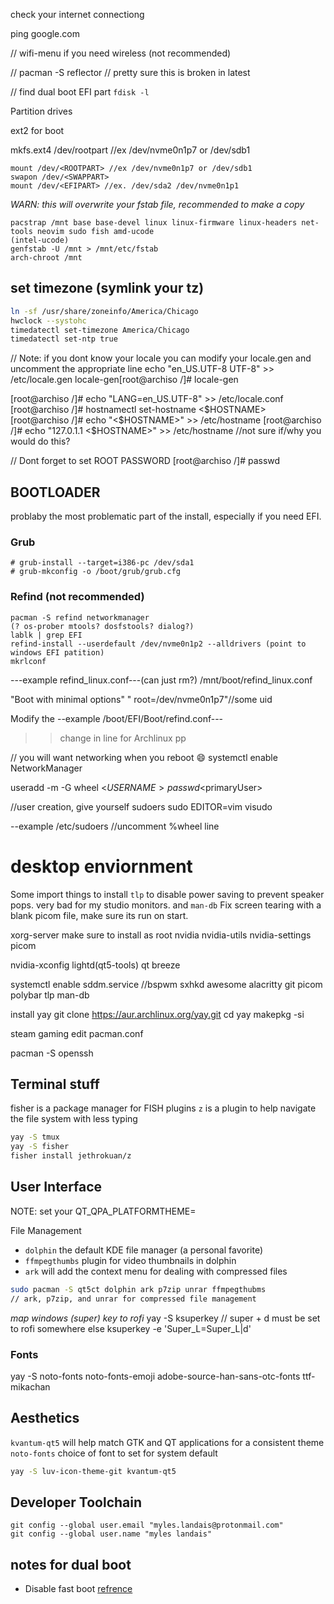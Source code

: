 check your internet connectiong

ping google.com

// wifi-menu if you need wireless (not recommended)

// pacman -S reflector // pretty sure this is broken in latest

// find dual boot EFI part
`fdisk -l`


Partition drives

ext2 for boot

mkfs.ext4 /dev/rootpart //ex /dev/nvme0n1p7 or /dev/sdb1

```
mount /dev/<ROOTPART> //ex /dev/nvme0n1p7 or /dev/sdb1
swapon /dev/<SWAPPART>
mount /dev/<EFIPART> //ex. /dev/sda2 /dev/nvme0n1p1
 ```
_WARN: this will overwrite your fstab file, recommended to make a copy_
```
pacstrap /mnt base base-devel linux linux-firmware linux-headers net-tools neovim sudo fish amd-ucode
(intel-ucode)
genfstab -U /mnt > /mnt/etc/fstab
arch-chroot /mnt
```
## set timezone (symlink your tz)
```bash
ln -sf /usr/share/zoneinfo/America/Chicago
hwclock --systohc
timedatectl set-timezone America/Chicago
timedatectl set-ntp true
```
// Note: if you dont know your locale you can modify your locale.gen and uncomment the appropriate line
echo "en_US.UTF-8 UTF-8" >> /etc/locale.gen
locale-gen[root@archiso /]# locale-gen

[root@archiso /]# echo "LANG=en_US.UTF-8" >> /etc/locale.conf
[root@archiso /]# hostnamectl set-hostname <$HOSTNAME>
[root@archiso /]# echo "<$HOSTNAME>" >> /etc/hostname
[root@archiso /]# echo "127.0.1.1 <$HOSTNAME>" >> /etc/hostname //not sure if/why you would do this?

// Dont forget to set ROOT PASSWORD
[root@archiso /]# passwd

## BOOTLOADER
problaby the most problematic part of the install, especially if you need EFI.

### Grub
```
# grub-install --target=i386-pc /dev/sda1
# grub-mkconfig -o /boot/grub/grub.cfg
```
### Refind (not recommended)
```
pacman -S refind networkmanager
(? os-prober mtools? dosfstools? dialog?)
lablk | grep EFI
refind-install --userdefault /dev/nvme0n1p2 --alldrivers (point to windows EFI patition)
mkrlconf
```
---example refind_linux.conf---(can just rm?)
/mnt/boot/refind_linux.conf

"Boot with minimal options" " root=/dev/nvme0n1p7"//some uid

Modify the 
--example /boot/EFI/Boot/refind.conf---
>> change in line for Archlinux pp

// you will want networking when you reboot :smile:
systemctl enable NetworkManager

useradd -m -G wheel <$USERNAME>
passwd <$primaryUser>

//user creation, give yourself sudoers
sudo EDITOR=vim visudo

--example /etc/sudoers
//uncomment %wheel line

# desktop enviornment

Some import things to install `tlp` to disable power saving to prevent speaker pops. very bad for my studio monitors.
 and `man-db`
 Fix screen tearing with a blank picom file, make sure its run on start.
 
xorg-server
make sure to install as root
nvidia nvidia-utils nvidia-settings picom

nvidia-xconfig
lightd(qt5-tools) qt breeze

systemctl enable sddm.service
//bspwm sxhkd 
awesome
alacritty git picom polybar tlp man-db

install yay
git clone https://aur.archlinux.org/yay.git
cd yay
makepkg -si

steam gaming
edit pacman.conf

pacman -S openssh

## Terminal stuff

fisher is a package manager for FISH plugins
`z` is a plugin to help navigate the file system with less typing

```bash
yay -S tmux
yay -S fisher
fisher install jethrokuan/z
```

## User Interface
NOTE: set your QT_QPA_PLATFORMTHEME=

File Management
- `dolphin` the default KDE file manager (a personal favorite)
- `ffmpegthumbs` plugin for video thumbnails in dolphin
- `ark` will add the context menu for dealing with compressed files

```bash
sudo pacman -S qt5ct dolphin ark p7zip unrar ffmpegthubms
// ark, p7zip, and unrar for compressed file management
```
_map windows (super) key to rofi_
yay -S ksuperkey
// super + d must be set to rofi somewhere else
ksuperkey -e 'Super_L=Super_L|d'

### Fonts 
yay -S noto-fonts noto-fonts-emoji adobe-source-han-sans-otc-fonts ttf-mikachan
## Aesthetics
`kvantum-qt5` will help match GTK and QT applications for a consistent theme
`noto-fonts` choice of font to set for system default
```bash
yay -S luv-icon-theme-git kvantum-qt5
```

## Developer Toolchain
```
git config --global user.email "myles.landais@protonmail.com"
git config --global user.name "myles landais"
```
## notes for dual boot
- Disable fast boot [refrence](https://superuser.com/questions/1277170/disable-windows-10-fast-boot-via-cmd-powershell)
